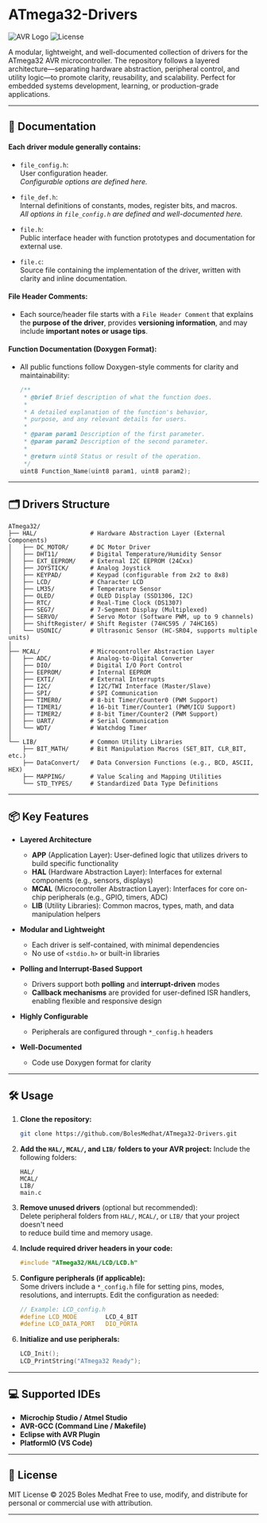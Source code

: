 # ATmega32-Drivers

![AVR Logo](https://img.shields.io/badge/Platform-AVR-052D42?logo=avr&logoColor=white)
![License](https://img.shields.io/badge/License-MIT-blue.svg)

A modular, lightweight, and well-documented collection of drivers for the ATmega32 AVR microcontroller. The repository follows a layered architecture—separating hardware abstraction, peripheral control, and utility logic—to promote clarity, reusability, and scalability. Perfect for embedded systems development, learning, or production-grade applications.

---

## 📄 Documentation

#### Each driver module generally contains:

- `file_config.h`:  
  User configuration header.  
  *Configurable options are defined here.*

- `file_def.h`:  
  Internal definitions of constants, modes, register bits, and macros.  
  *All options in `file_config.h` are defined and well-documented here.*

- `file.h`:  
  Public interface header with function prototypes and documentation for external use.

- `file.c`:  
  Source file containing the implementation of the driver, written with clarity and inline documentation.

#### File Header Comments:

- Each source/header file starts with a `File Header Comment` that explains the **purpose of the driver**, provides **versioning information**, and may include **important notes or usage tips**.

#### Function Documentation (Doxygen Format):

- All public functions follow Doxygen-style comments for clarity and maintainability:

  ```c
  /**
   * @brief Brief description of what the function does.
   *
   * A detailed explanation of the function's behavior,
   * purpose, and any relevant details for users.
   *
   * @param param1 Description of the first parameter.
   * @param param2 Description of the second parameter.
   *
   * @return uint8 Status or result of the operation.
   */
  uint8 Function_Name(uint8 param1, uint8 param2);
  ````

---

## 🗂️ Drivers Structure

```
ATmega32/
├── HAL/               # Hardware Abstraction Layer (External Components)
│   ├── DC_MOTOR/      # DC Motor Driver
│   ├── DHT11/         # Digital Temperature/Humidity Sensor
│   ├── EXT_EEPROM/    # External I2C EEPROM (24Cxx)
│   ├── JOYSTICK/      # Analog Joystick
│   ├── KEYPAD/        # Keypad (configurable from 2x2 to 8x8)
│   ├── LCD/           # Character LCD
│   ├── LM35/          # Temperature Sensor
│   ├── OLED/          # OLED Display (SSD1306, I2C)
│   ├── RTC/           # Real-Time Clock (DS1307)
│   ├── SEG7/          # 7-Segment Display (Multiplexed)
│   ├── SERVO/         # Servo Motor (Software PWM, up to 9 channels)
│   ├── ShiftRegister/ # Shift Register (74HC595 / 74HC165)
│   └── USONIC/        # Ultrasonic Sensor (HC-SR04, supports multiple units)
│
├── MCAL/              # Microcontroller Abstraction Layer
│   ├── ADC/           # Analog-to-Digital Converter
│   ├── DIO/           # Digital I/O Port Control
│   ├── EEPROM/        # Internal EEPROM
│   ├── EXTI/          # External Interrupts
│   ├── I2C/           # I2C/TWI Interface (Master/Slave)
│   ├── SPI/           # SPI Communication
│   ├── TIMER0/        # 8-bit Timer/Counter0 (PWM Support)
│   ├── TIMER1/        # 16-bit Timer/Counter1 (PWM/ICU Support)
│   ├── TIMER2/        # 8-bit Timer/Counter2 (PWM Support)
│   ├── UART/          # Serial Communication
│   └── WDT/           # Watchdog Timer
│
└── LIB/               # Common Utility Libraries
    ├── BIT_MATH/      # Bit Manipulation Macros (SET_BIT, CLR_BIT, etc.)
    ├── DataConvert/   # Data Conversion Functions (e.g., BCD, ASCII, HEX)
    ├── MAPPING/       # Value Scaling and Mapping Utilities
    └── STD_TYPES/     # Standardized Data Type Definitions
```

---

## 📦 Key Features

* **Layered Architecture**
  
  * **APP** (Application Layer): User-defined logic that utilizes drivers to build specific functionality  
  * **HAL** (Hardware Abstraction Layer): Interfaces for external components (e.g., sensors, displays)  
  * **MCAL** (Microcontroller Abstraction Layer): Interfaces for core on-chip peripherals (e.g., GPIO, timers, ADC)  
  * **LIB** (Utility Libraries): Common macros, types, math, and data manipulation helpers

* **Modular and Lightweight**

  * Each driver is self-contained, with minimal dependencies
  * No use of `<stdio.h>` or built-in libraries

* **Polling and Interrupt-Based Support**

  * Drivers support both **polling** and **interrupt-driven** modes
  * **Callback mechanisms** are provided for user-defined ISR handlers, enabling flexible and responsive design

* **Highly Configurable**

  * Peripherals are configured through `*_config.h` headers

* **Well-Documented**

  * Code use Doxygen format for clarity

---

## 🛠️ Usage

1. **Clone the repository:**

   ```bash
   git clone https://github.com/BolesMedhat/ATmega32-Drivers.git
   ```

2. **Add the `HAL/`, `MCAL/`, and `LIB/` folders to your AVR project:**
   Include the following folders:

   ```
   HAL/
   MCAL/
   LIB/
   main.c
   ```

3. **Remove unused drivers** (optional but recommended):  
   Delete peripheral folders from `HAL/`, `MCAL/`, or `LIB/` that your project doesn't need  
   to reduce build time and memory usage.

4. **Include required driver headers in your code:**

   ```c
   #include "ATmega32/HAL/LCD/LCD.h"
   ```

5. **Configure peripherals (if applicable):**  
   Some drivers include a `*_config.h` file for setting pins, modes, resolutions, and interrupts.
   Edit the configuration as needed:

   ```c
   // Example: LCD_config.h
   #define LCD_MODE        LCD_4_BIT
   #define LCD_DATA_PORT   DIO_PORTA
   ```

6. **Initialize and use peripherals:**

   ```c
   LCD_Init();
   LCD_PrintString("ATmega32 Ready");
   ```

---

## 💻 Supported IDEs

* **Microchip Studio / Atmel Studio**
* **AVR-GCC (Command Line / Makefile)**
* **Eclipse with AVR Plugin**
* **PlatformIO (VS Code)**

---

## 📜 License

MIT License © 2025 Boles Medhat
Free to use, modify, and distribute for personal or commercial use with attribution.

---






